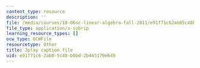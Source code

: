 ```yaml
---
content_type: resource
description: ''
file: /media/courses/18-06sc-linear-algebra-fall-2011/e91f71c62ab05c48b0bd2b445170e649_FX4C-JpTFgY.vtt
file_type: application/x-subrip
learning_resource_types: []
ocw_type: OCWFile
resourcetype: Other
title: 3play caption file
uid: e91f71c6-2ab0-5c48-b0bd-2b445170e649
---
```


